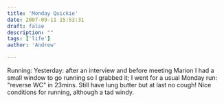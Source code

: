 ```yaml
---
title: 'Monday Quickie'
date: 2007-09-11 15:53:31
draft: false
description: ""
tags: ['life']
author: 'Andrew'

---
```


Running: Yesterday: after an interview and before meeting Marion I had a small window to go running so I grabbed it; I went for a usual Monday run: "reverse WC" in 23mins. Still have lung butter but at last no cough! Nice conditions for running, although a tad windy.
